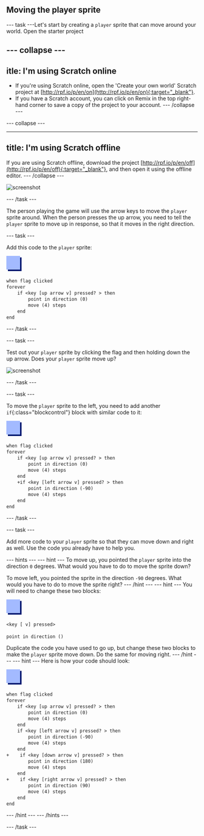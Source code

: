 ## Moving the player sprite

--- task ---Let's start by creating a `player` sprite that can move around your world. Open the starter project

--- collapse ---
---
itle: I'm using Scratch online
---

- If you're using Scratch online, open the 'Create your own world' Scratch project at [http://rpf.io/p/en/on](http://rpf.io/p/en/on){:target="_blank"}.
- If you have a Scratch account, you can click on Remix in the top right-hand corner to save a copy of the project to your account.
--- /collapse ---

--- collapse ---

---
title: I'm using Scratch offline
---
If you are using Scratch offline, download the project [http://rpf.io/p/en/off](http://rpf.io/p/en/off){:target="_blank"}, and then open it using the 
offline editor.
--- /collapse ---

![screenshot](images/world-starter.png)

--- /task ---

The person playing the game will use the arrow keys to move the `player` sprite around. When the person presses the up arrow, you need to tell the `player` sprite to move up in response, so that it moves in the right direction.

--- task ---

Add this code to the `player` sprite:

![player](images/player.png)

```blocks
when flag clicked
forever
	if <key [up arrow v] pressed? > then
		point in direction (0)
		move (4) steps
	end
end
```

--- /task ---

--- task ---

Test out your `player` sprite by clicking the flag and then holding down the up arrow. Does your `player` sprite move up?

![screenshot](images/world-up.png)

--- /task ---

--- task ---

To move the `player` sprite to the left, you need to add another `if`{:class="blockcontrol"} block with similar code to it:

![player](images/player.png)

```blocks
when flag clicked
forever
	if <key [up arrow v] pressed? > then
		point in direction (0)
		move (4) steps
	end
	+if <key [left arrow v] pressed? > then
		point in direction (-90)
		move (4) steps
	end
end
```

--- /task ---

--- task ---

Add more code to your `player` sprite so that they can move down and right as well. Use the code you already have to help you.

--- hints ---
--- hint ---
To move up, you pointed the `player` sprite into the direction `0` degrees. What would you have to do to move the sprite down?

To move left, you pointed the sprite in the direction `-90` degrees. What would you have to do to move the sprite right?
--- /hint ---
--- hint ---
You will need to change these two blocks:

![player](images/player.png)

```blocks
<key [ v] pressed>

point in direction ()
```

Duplicate the code you have used to go up, but change these two blocks to make the `player` sprite move down. Do the same for moving right.
--- /hint ---
--- hint ---
Here is how your code should look:

![player](images/player.png)

```blocks
when flag clicked
forever
	if <key [up arrow v] pressed? > then
		point in direction (0)
		move (4) steps
	end
	if <key [left arrow v] pressed? > then
		point in direction (-90)
		move (4) steps
	end
+    if <key [down arrow v] pressed? > then
		point in direction (180)
		move (4) steps
	end
+    if <key [right arrow v] pressed? > then
		point in direction (90)
		move (4) steps
	end
end
```
--- /hint ---
--- /hints ---

--- /task ---
